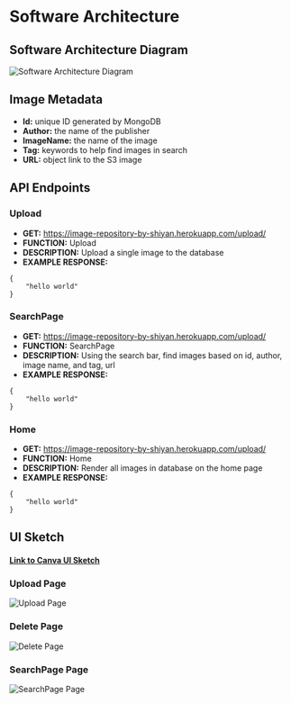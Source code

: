 # Software Architecture

## Software Architecture Diagram

![Software Architecture Diagram](https://github.com/shiyanboxer/Image-Repository/blob/main/Images/SoftwareArchitecture.jpg)

## Image Metadata

- **Id:** unique ID generated by MongoDB
- **Author:** the name of the publisher
- **ImageName:** the name of the image
- **Tag:** keywords to help find images in search
- **URL:** object link to the S3 image

## API Endpoints

### Upload

- **GET:** https://image-repository-by-shiyan.herokuapp.com/upload/
- **FUNCTION:** Upload
- **DESCRIPTION:** Upload a single image to the database
- **EXAMPLE RESPONSE:**

```
{
    "hello world"
}
```

### SearchPage

- **GET:** https://image-repository-by-shiyan.herokuapp.com/upload/
- **FUNCTION:** SearchPage
- **DESCRIPTION:** Using the search bar, find images based on id, author, image name, and tag, url
- **EXAMPLE RESPONSE:**

```
{
    "hello world"
}
```

### Home

- **GET:** https://image-repository-by-shiyan.herokuapp.com/upload/
- **FUNCTION:** Home
- **DESCRIPTION:** Render all images in database on the home page
- **EXAMPLE RESPONSE:**

```
{
    "hello world"
}
```

## UI Sketch

#### [Link to Canva UI Sketch](https://www.canva.com/design/DAESGml4OFA/LBsdoaznuoKjHrcryXtiRQ/view?website#2:search-2)

### Upload Page

![Upload Page](https://github.com/shiyanboxer/Image-Repository/blob/main/Images/2.png)

### Delete Page

![Delete Page](https://github.com/shiyanboxer/Image-Repository/blob/main/Images/3.png)

### SearchPage Page

![SearchPage Page](https://github.com/shiyanboxer/Image-Repository/blob/main/Images/4.png)

